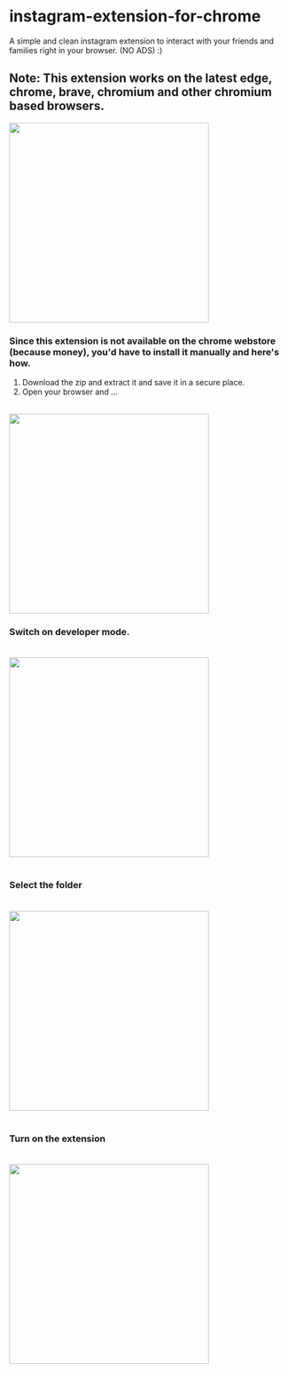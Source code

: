 # instagram-extension-for-chrome
A simple and clean instagram extension to interact with your friends and families right in your browser. (NO ADS) :)

## Note: This extension works on the latest edge, chrome, brave, chromium and other chromium based browsers.

<img src="https://imgur.com/Wo0FG6o.png" width="360px"/>

### Since this extension is not available on the chrome webstore (because money), you'd have to install it manually and here's how.

1. Download the zip and extract it and save it in a secure place.
2. Open your browser and ...
<br/>
<img src="https://i.imgur.com/te5fNTh.png"  width="360px"/>
<br/>

### Switch on developer mode.<br/><br/>
<img src="https://i.imgur.com/V1CeSzX.png"  width="360px"/><br/><br/>

### Select the folder<br/><br/>
<img src="https://i.imgur.com/UYQ4Dfo.png" width="360px"/><br/><br/>


### Turn on the extension<br/><br/>
<img src="https://i.imgur.com/oxaGaI1.png" width="360px"/>
